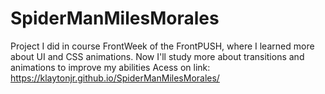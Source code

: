 # SpiderManMilesMorales
Project I did in course FrontWeek of the FrontPUSH, where I learned more about UI and CSS animations. Now I'll study more about transitions and animations to improve my abilities
Acess on link: https://klaytonjr.github.io/SpiderManMilesMorales/
